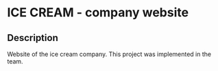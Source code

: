 # ICE CREAM - company website

## Description

Website of the ice cream company. This project was implemented in the team.


